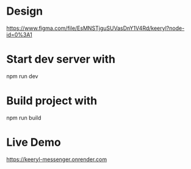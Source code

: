 # Design
https://www.figma.com/file/EsMNSTjguSUVasDnY1V4Rd/keeryl?node-id=0%3A1


# Start dev server with

  npm run dev


# Build project with

  npm run build

# Live Demo

https://keeryl-messenger.onrender.com
